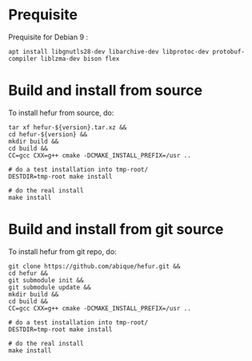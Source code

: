 # Prequisite

Prequisite for Debian 9 :

    apt install libgnutls28-dev libarchive-dev libprotoc-dev protobuf-compiler liblzma-dev bison flex

# Build and install from source

To install hefur from source, do:

    tar xf hefur-${version}.tar.xz &&
    cd hefur-${version} &&
    mkdir build &&
    cd build &&
    CC=gcc CXX=g++ cmake -DCMAKE_INSTALL_PREFIX=/usr ..
    
    # do a test installation into tmp-root/
    DESTDIR=tmp-root make install
    
    # do the real install
    make install

# Build and install from git source

To install hefur from git repo, do:

    git clone https://github.com/abique/hefur.git &&
    cd hefur &&
    git submodule init &&
    git submodule update &&
    mkdir build &&
    cd build &&
    CC=gcc CXX=g++ cmake -DCMAKE_INSTALL_PREFIX=/usr ..

    # do a test installation into tmp-root/
    DESTDIR=tmp-root make install

    # do the real install
    make install

